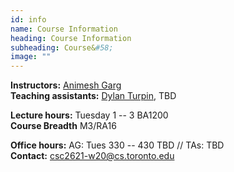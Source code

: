 ```yaml
---
id: info
name: Course Information
heading: Course Information
subheading: Course&#58; 
image: ""
---
```


**Instructors:**  [Animesh Garg](http://animesh.garg.tech)  
**Teaching assistants:** [Dylan Turpin](http://www.cs.toronto.edu/~dylanturpin/), TBD  

**Lecture hours:** Tuesday 1 -- 3 BA1200  
**Course Breadth** M3/RA16  


**Office hours:** AG: Tues 330 -- 430 TBD  //  TAs: TBD  
**Contact:** [csc2621-w20@cs.toronto.edu](mailto:csc2621-w20@cs.toronto.edu)



